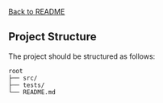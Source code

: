 [Back to README](../readme.md)

## Project Structure

The project should be structured as follows:

```
root
├── src/
├── tests/
└── README.md
```
